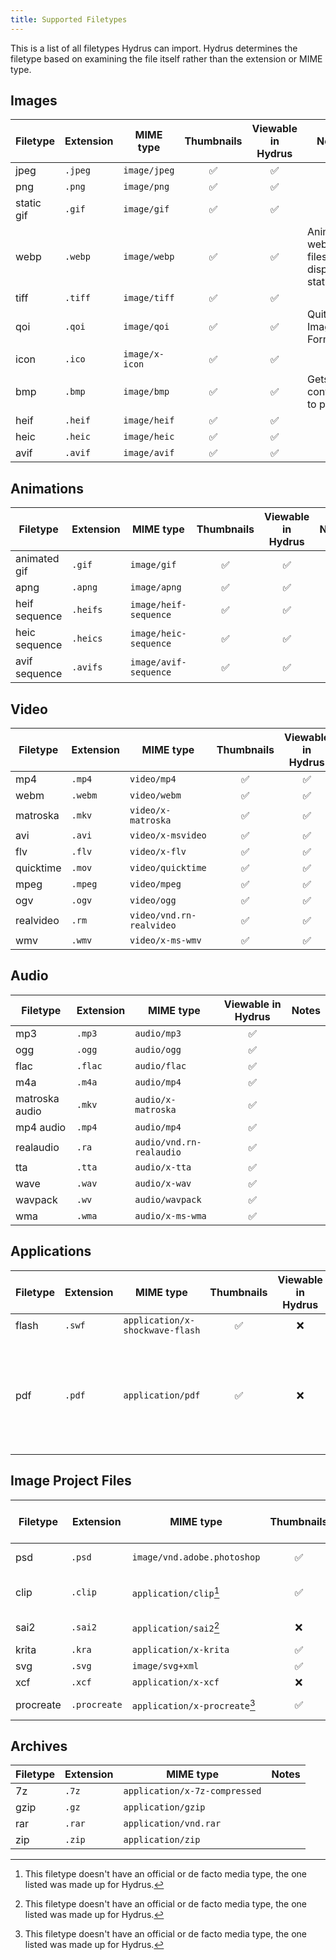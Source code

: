 ```yaml
---
title: Supported Filetypes
---
```


This is a list of all filetypes Hydrus can import. Hydrus determines the filetype based on examining the file itself rather than the extension or MIME type.

## Images

| Filetype   | Extension | MIME type      | Thumbnails | Viewable in Hydrus | Notes                                      |
| ---------- | --------- | -------------- | :--------: | :----------------: | ------------------------------------------ |
| jpeg       | `.jpeg`   | `image/jpeg`   |     ✅     |         ✅         |                                            |
| png        | `.png`    | `image/png`    |     ✅     |         ✅         |                                            |
| static gif | `.gif`    | `image/gif`    |     ✅     |         ✅         |                                            |
| webp       | `.webp`   | `image/webp`   |     ✅     |         ✅         | Animated webp files will display as static |
| tiff       | `.tiff`   | `image/tiff`   |     ✅     |         ✅         |                                            |
| qoi        | `.qoi`    | `image/qoi`    |     ✅     |         ✅         | Quite OK Image Format                      |
| icon       | `.ico`    | `image/x-icon` |     ✅     |         ✅         |                                            |
| bmp        | `.bmp`    | `image/bmp`    |     ✅     |         ✅         | Gets converted to png                      |
| heif       | `.heif`   | `image/heif`   |     ✅     |         ✅         |                                            |
| heic       | `.heic`   | `image/heic`   |     ✅     |         ✅         |                                            |
| avif       | `.avif`   | `image/avif`   |     ✅     |         ✅         |                                            |


## Animations

| Filetype      | Extension | MIME type             | Thumbnails | Viewable in Hydrus | Notes |
| ------------- | --------- | --------------------- | :--------: | :----------------: | ----- |
| animated gif  | `.gif`    | `image/gif`           |     ✅     |         ✅         |       |
| apng          | `.apng`   | `image/apng`          |     ✅     |         ✅         |       |
| heif sequence | `.heifs`  | `image/heif-sequence` |     ✅     |         ✅         |       |
| heic sequence | `.heics`  | `image/heic-sequence` |     ✅     |         ✅         |       |
| avif sequence | `.avifs`  | `image/avif-sequence` |     ✅     |         ✅         |       |


## Video

| Filetype  | Extension | MIME type                | Thumbnails | Viewable in Hydrus | Notes |
| --------- | --------- | ------------------------ | :--------: | :----------------: | ----- |
| mp4       | `.mp4`    | `video/mp4`              |     ✅     |         ✅         |       |
| webm      | `.webm`   | `video/webm`             |     ✅     |         ✅         |       |
| matroska  | `.mkv`    | `video/x-matroska`       |     ✅     |         ✅         |       |
| avi       | `.avi`    | `video/x-msvideo`        |     ✅     |         ✅         |       |
| flv       | `.flv`    | `video/x-flv`            |     ✅     |         ✅         |       |
| quicktime | `.mov`    | `video/quicktime`        |     ✅     |         ✅         |       |
| mpeg      | `.mpeg`   | `video/mpeg`             |     ✅     |         ✅         |       |
| ogv       | `.ogv`    | `video/ogg`              |     ✅     |         ✅         |       |
| realvideo | `.rm`     | `video/vnd.rn-realvideo` |     ✅     |         ✅         |       |
| wmv       | `.wmv`    | `video/x-ms-wmv`         |     ✅     |         ✅         |       |


## Audio

| Filetype       | Extension | MIME type                | Viewable in Hydrus | Notes |
| -------------- | --------- | ------------------------ | :----------------: | ----- |
| mp3            | `.mp3`    | `audio/mp3`              |         ✅         |       |
| ogg            | `.ogg`    | `audio/ogg`              |         ✅         |       |
| flac           | `.flac`   | `audio/flac`             |         ✅         |       |
| m4a            | `.m4a`    | `audio/mp4`              |         ✅         |       |
| matroska audio | `.mkv`    | `audio/x-matroska`       |         ✅         |       |
| mp4 audio      | `.mp4`    | `audio/mp4`              |         ✅         |       |
| realaudio      | `.ra`     | `audio/vnd.rn-realaudio` |         ✅         |       |
| tta            | `.tta`    | `audio/x-tta`            |         ✅         |       |
| wave           | `.wav`    | `audio/x-wav`            |         ✅         |       |
| wavpack        | `.wv`     | `audio/wavpack`          |         ✅         |       |
| wma            | `.wma`    | `audio/x-ms-wma`         |         ✅         |       |


## Applications

| Filetype | Extension | MIME type                       | Thumbnails | Viewable in Hydrus | Notes |
| -------- | --------- | ------------------------------- | :--------: | :----------------: | ----- |
| flash    | `.swf`    | `application/x-shockwave-flash` |     ✅     |         ❌         |       |
| pdf      | `.pdf`    | `application/pdf`               |     ✅     |         ❌         | 300 DPI assumed for resolution. No thumbnails for encrypted PDFs. |


## Image Project Files

| Filetype  | Extension    | MIME type                     | Thumbnails | Viewable in Hydrus | Notes             |
| --------- | ------------ | ----------------------------- | :--------: | :----------------: | ----------------- |
| psd       | `.psd`       | `image/vnd.adobe.photoshop`   |     ✅     |         ✅         | Adobe Photoshop   |
| clip      | `.clip`      | `application/clip`[^1]        |     ✅     |         ❌         | Clip Studio Paint |
| sai2      | `.sai2`      | `application/sai2`[^1]        |     ❌     |         ❌         | PaintTool SAI2    |
| krita     | `.kra`       | `application/x-krita`         |     ✅     |         ❌         |                   |
| svg       | `.svg`       | `image/svg+xml`               |     ✅     |         ❌         |                   |
| xcf       | `.xcf`       | `application/x-xcf`           |     ❌     |         ❌         | GIMP              |
| procreate | `.procreate` | `application/x-procreate`[^1] |     ✅     |         ❌         | Procreate app     |


## Archives

| Filetype | Extension | MIME type                     | Notes |
| -------- | --------- | ----------------------------- | ----- |
| 7z       | `.7z`     | `application/x-7z-compressed` |       |
| gzip     | `.gz`     | `application/gzip`            |       |
| rar      | `.rar`    | `application/vnd.rar`         |       |
| zip      | `.zip`    | `application/zip`             |       |


[^1]: This filetype doesn't have an official or de facto media type, the one listed was made up for Hydrus.